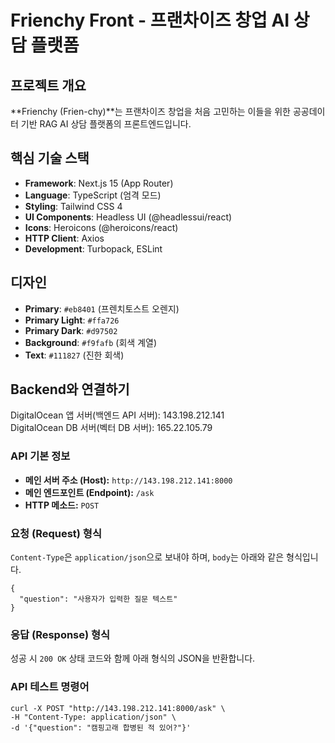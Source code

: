 <!-- Use this file to provide workspace-specific custom instructions to Copilot. For more details, visit https://code.visualstudio.com/docs/copilot/copilot-customization#_use-a-githubcopilotinstructionsmd-file -->

# Frienchy Front - 프랜차이즈 창업 AI 상담 플랫폼

## 프로젝트 개요
**Frienchy (Frien-chy)**는 프랜차이즈 창업을 처음 고민하는 이들을 위한 공공데이터 기반 RAG AI 상담 플랫폼의 프론트엔드입니다.

## 핵심 기술 스택
- **Framework**: Next.js 15 (App Router)
- **Language**: TypeScript (엄격 모드)
- **Styling**: Tailwind CSS 4
- **UI Components**: Headless UI (@headlessui/react)
- **Icons**: Heroicons (@heroicons/react)
- **HTTP Client**: Axios
- **Development**: Turbopack, ESLint

## 디자인 
- **Primary**: `#eb8401` (프렌치토스트 오렌지)
- **Primary Light**: `#ffa726`
- **Primary Dark**: `#d97502`
- **Background**: `#f9fafb` (회색 계열)
- **Text**: `#111827` (진한 회색)

## Backend와 연결하기

DigitalOcean 앱 서버(백엔드 API 서버): 143.198.212.141	
DigitalOcean DB 서버(벡터 DB 서버): 165.22.105.79

### **API 기본 정보**

- **메인 서버 주소 (Host):** `http://143.198.212.141:8000`
- **메인 엔드포인트 (Endpoint):** `/ask`
- **HTTP 메소드:** `POST`

### **요청 (Request) 형식**

`Content-Type`은 `application/json`으로 보내야 하며, `body`는 아래와 같은 형식입니다.
```
{
  "question": "사용자가 입력한 질문 텍스트"
}
```

### **응답 (Response) 형식**
성공 시 `200 OK` 상태 코드와 함께 아래 형식의 JSON을 반환합니다.

### API 테스트 명령어
```
curl -X POST "http://143.198.212.141:8000/ask" \
-H "Content-Type: application/json" \
-d '{"question": "캠핑고래 합병된 적 있어?"}'
```